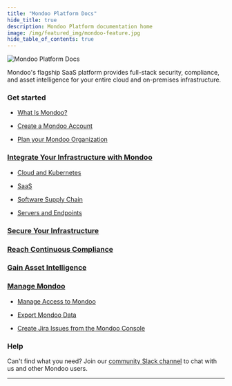 ```yaml
---
title: "Mondoo Platform Docs"
hide_title: true
description: Mondoo Platform documentation home
image: /img/featured_img/mondoo-feature.jpg
hide_table_of_contents: true
---
```


![Mondoo Platform Docs](/img/platform/mondoo-logo-plat.png)

Mondoo's flagship SaaS platform provides full-stack security, compliance, and asset intelligence for your entire cloud and on-premises infrastructure.

### Get started

- [What Is Mondoo?](/platform/start/plat-what-is/)

- [Create a Mondoo Account](/platform/start/plat-start-acct/)

- [Plan your Mondoo Organization](/platform/start/organize/overview/)

### [Integrate Your Infrastructure with Mondoo](/platform/infra/overview/)

- [Cloud and Kubernetes](/platform/infra/cloud/overview/)

- [SaaS](/platform/infra/saas/overview/)

- [Software Supply Chain](/platform/infra/supply/overview/)

- [Servers and Endpoints](/platform/infra/opsys/osoverview/)

### [Secure Your Infrastructure](/platform/security/overview/)

### [Reach Continuous Compliance](/platform/compliance/overview/)

### [Gain Asset Intelligence](/platform/intel/overview/)

### [Manage Mondoo](/platform/maintain/overview/)

- [Manage Access to Mondoo](/platform/maintain/overview/)

- [Export Mondoo Data](/platform/maintain/export/overview/)

- [Create Jira Issues from the Mondoo Console](/platform/maintain/jira/)

### Help

Can't find what you need?​ Join our [community Slack channel](https://mondoo.link/slack) to chat with us and other Mondoo users.

---
